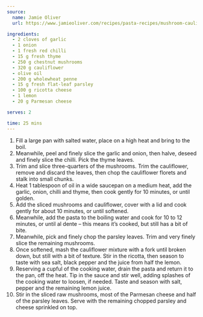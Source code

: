 ```yaml
---
source:
  name: Jamie Oliver
  url: https://www.jamieoliver.com/recipes/pasta-recipes/mushroom-cauliflower-penne/

ingredients:
  - 2 cloves of garlic
  - 1 onion
  - 1 fresh red chilli
  - 15 g fresh thyme
  - 250 g chestnut mushrooms
  - 320 g cauliflower
  - olive oil
  - 200 g wholewheat penne
  - 15 g fresh flat-leaf parsley
  - 100 g ricotta cheese
  - 1 lemon
  - 20 g Parmesan cheese

serves: 2

time: 25 mins
---
```




1.    Fill a large pan with salted water, place on a high heat and bring to the boil.
2.    Meanwhile, peel and finely slice the garlic and onion, then halve, deseed and finely slice the chilli. Pick the thyme leaves.
3.    Trim and slice three-quarters of the mushrooms. Trim the cauliflower, remove and discard the leaves, then chop the cauliflower florets and stalk into small chunks.
4.    Heat 1 tablespoon of oil in a wide saucepan on a medium heat, add the garlic, onion, chilli and thyme, then cook gently for 10 minutes, or until golden.
5.    Add the sliced mushrooms and cauliflower, cover with a lid and cook gently for about 10 minutes, or until softened.
6.    Meanwhile, add the pasta to the boiling water and cook for 10 to 12 minutes, or until al dente – this means it’s cooked, but still has a bit of bite.
7.    Meanwhile, pick and finely chop the parsley leaves. Trim and very finely slice the remaining mushrooms.
8.    Once softened, mash the cauliflower mixture with a fork until broken down, but still with a bit of texture. Stir in the ricotta, then season to taste with sea salt, black pepper and the juice from half the lemon.
9.    Reserving a cupful of the cooking water, drain the pasta and return it to the pan, off the heat. Tip in the sauce and stir well, adding splashes of the cooking water to loosen, if needed. Taste and season with salt, pepper and the remaining lemon juice.
10.    Stir in the sliced raw mushrooms, most of the Parmesan cheese and half of the parsley leaves. Serve with the remaining chopped parsley and cheese sprinkled on top.


